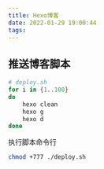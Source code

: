 ```yaml
---
title: Hexo博客
date: 2022-01-29 19:00:44
tags:
---
```


## 推送博客脚本

```bash
# deploy.sh
for i in {1..100}
do
    hexo clean
    hexo g
    hexo d
done
```

执行脚本命令行

```bash
chmod +777 ./deploy.sh
```
